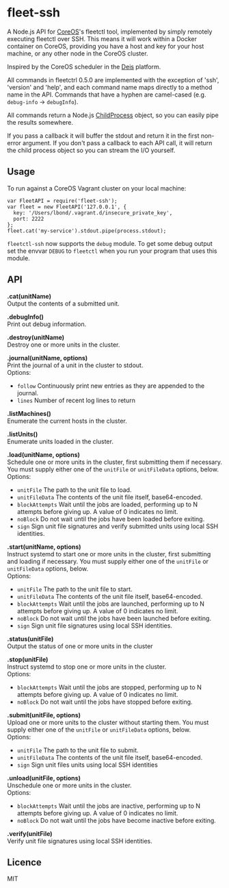 # fleet-ssh

A Node.js API for [CoreOS](http://coreos.com)'s fleetctl tool, implemented by simply remotely executing fleetctl over SSH. This means it will work within a Docker container on CoreOS, providing you have a host and key for your host machine, or any other node in the CoreOS cluster.

Inspired by the CoreOS scheduler in the [Deis](http://deis.io/) platform.

All commands in fleetctrl 0.5.0 are implemented with the exception of 'ssh', 'version' and 'help', and each command name maps directly to a method name in the API. Commands that have a hyphen are camel-cased (e.g. `debug-info` -> `debugInfo`).

All commands return a Node.js [ChildProcess](http://nodejs.org/api/child_process.html) object, so you can easily pipe the results somewhere.

If you pass a callback it will buffer the stdout and return it in the first non-error argument. If you don't pass a callback to each API call, it will return the child process object so you can stream the I/O yourself.

## Usage

To run against a CoreOS Vagrant cluster on your local machine:

```
var FleetAPI = require('fleet-ssh');
var fleet = new FleetAPI('127.0.0.1', {
  key: '/Users/lbond/.vagrant.d/insecure_private_key',
  port: 2222
};
fleet.cat('my-service').stdout.pipe(process.stdout);
```

`fleetctl-ssh` now supports the `debug` module. To get some debug output set
the envvar `DEBUG` to `fleetctl` when you run your program that uses this module.

## API

**.cat(unitName)**  
Output the contents of a submitted unit.

**.debugInfo()**  
Print out debug information.

**.destroy(unitName)**  
Destroy one or more units in the cluster.

**.journal(unitName, options)**  
Print the journal of a unit in the cluster to stdout.  
Options:
* `follow` Continuously print new entries as they are appended to the journal.
* `lines` Number of recent log lines to return

**.listMachines()**  
Enumerate the current hosts in the cluster.

**.listUnits()**  
Enumerate units loaded in the cluster.

**.load(unitName, options)**  
Schedule one or more units in the cluster, first submitting them if necessary. You must supply either one of the `unitFile` or `unitFileData` options, below.  
Options:
* `unitFile` The path to the unit file to load.
* `unitFileData` The contents of the unit file itself, base64-encoded.
* `blockAttempts` Wait until the jobs are loaded, performing up to N attempts before giving up. A value of 0 indicates no limit.
* `noBlock` Do not wait until the jobs have been loaded before exiting.
* `sign` Sign unit file signatures and verify submitted units using local SSH identities.

**.start(unitName, options)**  
Instruct systemd to start one or more units in the cluster, first submitting and loading if necessary. You must supply either one of the `unitFile` or `unitFileData` options, below.  
Options:
* `unitFile` The path to the unit file to start.
* `unitFileData` The contents of the unit file itself, base64-encoded.
* `blockAttempts` Wait until the jobs are launched, performing up to N attempts before giving up. A value of 0 indicates no limit.
* `noBlock` Do not wait until the jobs have been launched before exiting.
* `sign` Sign unit file signatures using local SSH identities.

**.status(unitFile)**  
Output the status of one or more units in the cluster

**.stop(unitFile)**  
Instruct systemd to stop one or more units in the cluster.  
Options:
* `blockAttempts` Wait until the jobs are stopped, performing up to N attempts before giving up. A value of 0 indicates no limit.
* `noBlock` Do not wait until the jobs have stopped before exiting.

**.submit(unitFile, options)**  
Upload one or more units to the cluster without starting them. You must supply either one of the `unitFile` or `unitFileData` options, below.  
Options:
* `unitFile` The path to the unit file to submit.
* `unitFileData` The contents of the unit file itself, base64-encoded.
* `sign` Sign unit files units using local SSH identities

**.unload(unitFile, options)**  
Unschedule one or more units in the cluster.  
Options:
* `blockAttempts` Wait until the jobs are inactive, performing up to N attempts before giving up. A value of 0 indicates no limit.
* `noBlock` Do not wait until the jobs have become inactive before exiting.

**.verify(unitFile)**  
Verify unit file signatures using local SSH identities.

## Licence
MIT
